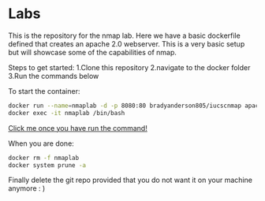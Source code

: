 # Labs

This is the repository for the nmap lab. Here we have a basic dockerfile defined that creates an apache 2.0 webserver. This is a very basic setup but will showcase some of the capabilities of nmap. 

Steps to get started:
1.Clone this repository
2.navigate to the docker folder
3.Run the commands below

To start the container:

```bash
docker run --name=nmaplab -d -p 8080:80 bradyanderson805/iucscnmap apachectl -D FOREGROUND
docker exec -it nmaplab /bin/bash
```

[Click me once you have run the command!](http://127.0.0.1:8080)


When you are done:

```bash
docker rm -f nmaplab
docker system prune -a
```
Finally delete the git repo provided that you do not want it on your machine anymore : )
